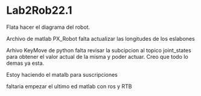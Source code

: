 # Lab2Rob22.1

Flata hacer el diagrama del robot.

Archivo de matlab PX_Robot falta actualizar las longitudes de los eslabones

Arhivo KeyMove de python falta revisar la subcipcion al topico joint_states para obtener el valor actual de la misma y poder actuar. Creo que todo lo demas ya esta.

Estoy haciendo el matalb para suscripciones

faltaria empezar el ultimo ed matlab con ros y RTB
